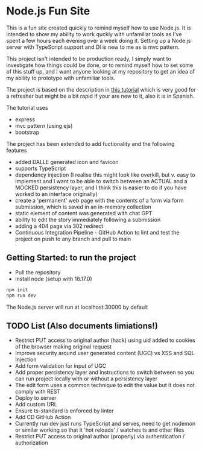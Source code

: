 # Node.js Fun Site

This is a fun site created quickly to remind myself how to use Node.js.  It is intended to show my ability to work quckly with unfamiliar tools as I've spent a few hours each evening over a week doing it.   Setting up a Node.js server with TypeScript support and DI is new to me as is mvc pattern.

This project isn't intended to be production ready, I simply want to investigate how things could be done, or to remind myself how to set some of this stuff up, and I want anyone looking at my repository to get an idea of my ability to prototype with unfamiliar tools.

The project is based on the description in [this tutorial](https://www.youtube.com/watch?v=OVESuyVoPkI) which is very good for a refresher but might be a bit rapid if your are new to it, also it is in Spanish.

The tutorial uses
- express
- mvc pattern (using ejs)
- bootstrap

The project has been extended to add fuctionality and the following features
- added DALLE generated icon and favicon
- supports TypeScript
- dependency injection (I realise this might look like overkill, but v. easy to implement and I want to be able to switch between an ACTUAL and a MOCKED persistency layer, and I think this is easier to do if you have worked to an interface originally)
- create a 'permanent' web page with the contents of a form via form submission, which is saved in an in-memory collection
- static element of content was generated with chat GPT
- ability to edit the story immediately following a submission
- adding a 404 page via 302 redirect
- Continuous Integration Pipeline - GitHub Action to lint and test the project on push to any branch and pull to main

## Getting Started: to run the project

- Pull the repository
- install node (setup with 18.17.0)

```bash
npn init
npm run dev
```

The Node.js server will run at localhost:30000 by default

## TODO List (Also documents limiations!)
- Restrict PUT access to original author (hack) using uid added to cookies of the browser making original request
- Improve security around user generated content (UGC) vs XSS and SQL Injection
- Add form validation for input of UGC
- Add proper persistency layer and instructions to switch between so you can run project locally with or without a persistency layer
- The edit form uses a common technique to edit the value but it does not comply with REST
- Deploy to server
- Add custom URL
- Ensure ts-standard is enforced by linter
- Add CD GitHub Action
- Currently run dev just runs TypeScript and serves, need to get nodemon or similar working so that it 'hot reloads' / watches ts and other files
- Restrict PUT access to original author (properly) via authentication / authorization

